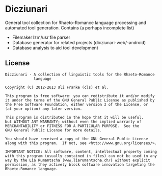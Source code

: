 Dicziunari
==========

General tool collection for Rhaeto-Romance language processing and
automated tool generation. Contains (a perhaps incomplete list)

 * Filemaker lzm/usr file parser
 * Database generator for related projects (dicziunari-web/-android)
 * Database analysis to aid tool development

License
-------

```
Dicziunari - A collection of linguistic tools for the Rhaeto-Romance
             language

Copyright (C) 2012-2013 Uli Franke (cls) et al.

This program is free software: you can redistribute it and/or modify
it under the terms of the GNU General Public License as published by
the Free Software Foundation, either version 3 of the License, or
(at your option) any later version.

This program is distributed in the hope that it will be useful,
but WITHOUT ANY WARRANTY; without even the implied warranty of
MERCHANTABILITY or FITNESS FOR A PARTICULAR PURPOSE.  See the
GNU General Public License for more details.

You should have received a copy of the GNU General Public License
along with this program.  If not, see <http://www.gnu.org/licenses/>.

IMPORTANT NOTICE: All software, content, intellectual property coming
with this program (usually contained in files) can not be used in any
way by the Lia Rumantscha (www.liarumantscha.ch/) without explicit
permission, as they actively block software innovation targeting the
Rhaeto-Romance language.
```